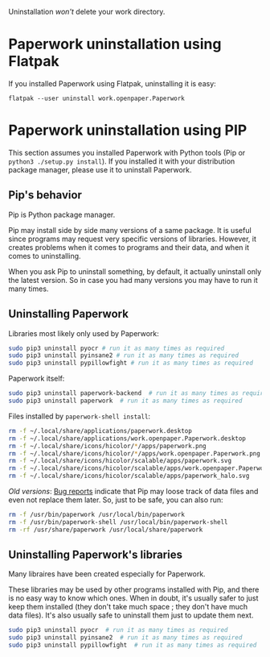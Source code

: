 Uninstallation *won't* delete your work directory.


# Paperwork uninstallation using Flatpak

If you installed Paperwork using Flatpak, uninstalling it is easy:

```shell
flatpak --user uninstall work.openpaper.Paperwork
```

# Paperwork uninstallation using PIP

This section assumes you installed Paperwork with Python tools (Pip or ```python3 ./setup.py install```).
If you installed it with your distribution package manager, please use it to uninstall Paperwork.


## Pip's behavior

Pip is Python package manager.

Pip may install side by side many versions of a same package. It is useful since programs
may request very specific versions of libraries. However, it creates problems when it comes to
programs and their data, and when it comes to uninstalling.

When you ask Pip to uninstall something, by default, it actually uninstall only the latest version.
So in case you had many versions you may have to run it many times.


## Uninstalling Paperwork

Libraries most likely only used by Paperwork:

```sh
sudo pip3 uninstall pyocr # run it as many times as required
sudo pip3 uninstall pyinsane2 # run it as many times as required
sudo pip3 uninstall pypillowfight # run it as many times as required
```

Paperwork itself:

```sh
sudo pip3 uninstall paperwork-backend  # run it as many times as required
sudo pip3 uninstall paperwork  # run it as many times as required
```

Files installed by ```paperwork-shell install```:

```sh
rm -f ~/.local/share/applications/paperwork.desktop
rm -f ~/.local/share/applications/work.openpaper.Paperwork.desktop
rm -f ~/.local/share/icons/hicolor/*/apps/paperwork.png
rm -f ~/.local/share/icons/hicolor/*/apps/work.openpaper.Paperwork.png
rm -f ~/.local/share/icons/hicolor/scalable/apps/paperwork.svg
rm -f ~/.local/share/icons/hicolor/scalable/apps/work.openpaper.Paperwork.svg
rm -f ~/.local/share/icons/hicolor/scalable/apps/paperwork_halo.svg
```

*Old versions*: [Bug reports](https://gitlab.gnome.org/World/OpenPaperwork/paperwork/issues/513)
indicate that
Pip may loose track of data files and even not replace them later. So,
just to be safe, you can also run:

```sh
rm -f /usr/bin/paperwork /usr/local/bin/paperwork
rm -f /usr/bin/paperwork-shell /usr/local/bin/paperwork-shell
rm -rf /usr/share/paperwork /usr/local/share/paperwork
```


## Uninstalling Paperwork's libraries

Many libraires have been created especially for Paperwork.

These libraries may be used by other programs installed with Pip, and there
is no easy way to know which ones. When in doubt, it's usually safer to just
keep them installed (they don't take much space ; they don't have much data
files). It's also usually safe to uninstall them just to update them next.

```sh
sudo pip3 uninstall pyocr  # run it as many times as required
sudo pip3 uninstall pyinsane2  # run it as many times as required
sudo pip3 uninstall pypillowfight  # run it as many times as required
```

